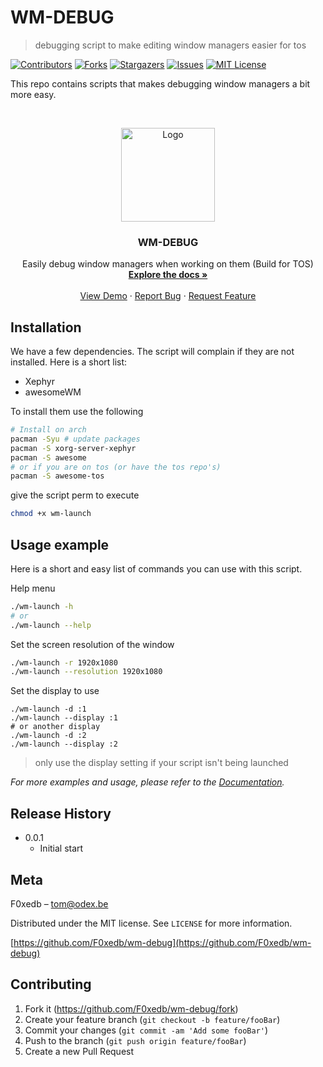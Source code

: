 # WM-DEBUG

> debugging script to make editing window managers easier for tos

[![Contributors][contributors-shield]][contributors-url]
[![Forks][forks-shield]][forks-url]
[![Stargazers][stars-shield]][stars-url]
[![Issues][issues-shield]][issues-url]
[![MIT License][license-shield]][license-url]

This repo contains scripts that makes debugging window managers a bit more easy.

<!-- PROJECT LOGO -->
<br />
<p align="center">
  <a href="https://github.com/ODEX-TOS/tos-live">
    <img src="https://tos.odex.be/images/logo.svg" alt="Logo" width="150" height="150">
  </a>

  <h3 align="center">WM-DEBUG</h3>

  <p align="center">
    Easily debug window managers when working on them (Build for TOS)
    <br />
    <a href="https://github.com/ODEX-TOS/tos-live"><strong>Explore the docs »</strong></a>
    <br />
    <br />
    <a href="https://github.com/ODEX-TOS/tos-live">View Demo</a>
    ·
    <a href="https://github.com/ODEX-TOS/tos-live/issues">Report Bug</a>
    ·
    <a href="https://github.com/ODEX-TOS/tos-live/issues">Request Feature</a>
  </p>
</p>

## Installation

We have a few dependencies. The script will complain if they are not installed. Here is a short list:

- Xephyr
- awesomeWM

To install them use the following

```bash
# Install on arch
pacman -Syu # update packages
pacman -S xorg-server-xephyr
pacman -S awesome
# or if you are on tos (or have the tos repo's)
pacman -S awesome-tos
```

give the script perm to execute 
```bash
chmod +x wm-launch
```

## Usage example

Here is a short and easy list of commands you can use with this script.

Help menu

```bash
./wm-launch -h
# or
./wm-launch --help
```

Set the screen resolution of the window

```bash
./wm-launch -r 1920x1080
./wm-launch --resolution 1920x1080
```

Set the display to use

```
./wm-launch -d :1
./wm-launch --display :1
# or another display
./wm-launch -d :2
./wm-launch --display :2
```

> only use the display setting if your script isn't being launched

_For more examples and usage, please refer to the [Documentation](https://github.com/ODEX-TOS/wm-debug)._

## Release History

- 0.0.1
  - Initial start

## Meta

F0xedb – tom@odex.be

Distributed under the MIT license. See `LICENSE` for more information.

[https://github.com/F0xedb/wm-debug](https://github.com/F0xedb/wm-debug)

## Contributing

1. Fork it (<https://github.com/F0xedb/wm-debug/fork>)
2. Create your feature branch (`git checkout -b feature/fooBar`)
3. Commit your changes (`git commit -am 'Add some fooBar'`)
4. Push to the branch (`git push origin feature/fooBar`)
5. Create a new Pull Request

<!-- Markdown link & img dfn's -->

[contributors-shield]: https://img.shields.io/github/contributors/ODEX-TOS/wm-debug.svg?style=flat-square
[contributors-url]: https://github.com/ODEX-TOS/wm-debug/graphs/contributors
[forks-shield]: https://img.shields.io/github/forks/ODEX-TOS/wm-debug.svg?style=flat-square
[forks-url]: https://github.com/ODEX-TOS/wm-debug/network/members
[stars-shield]: https://img.shields.io/github/stars/ODEX-TOS/wm-debug.svg?style=flat-square
[stars-url]: https://github.com/ODEX-TOS/wm-debug/stargazers
[issues-shield]: https://img.shields.io/github/issues/ODEX-TOS/wm-debug.svg?style=flat-square
[issues-url]: https://github.com/ODEX-TOS/wm-debug/issues
[license-shield]: https://img.shields.io/github/license/ODEX-TOS/wm-debug.svg?style=flat-square
[license-url]: https://github.com/ODEX-TOS/wm-debug/blob/master/LICENSE.txt
[product-screenshot]: https://tos.odex.be/images/logo.svg
